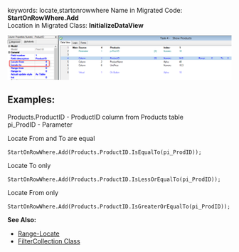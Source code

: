﻿keywords: locate,startonrowwhere
Name in Migrated Code: **StartOnRowWhere.Add**  
Location in Migrated Class: **InitializeDataView**  

![](Selectlocate.png)

## Examples:

Products.ProductID - ProductID column from Products table<br>
pi_ProdID - Parameter


Locate From and To are equal
```csdiff
StartOnRowWhere.Add(Products.ProductID.IsEqualTo(pi_ProdID));
````

Locate To only
```csdiff
StartOnRowWhere.Add(Products.ProductID.IsLessOrEqualTo(pi_ProdID));
````

Locate From only
```csdiff
StartOnRowWhere.Add(Products.ProductID.IsGreaterOrEqualTo(pi_ProdID));
````

**See Also:**
* [Range-Locate](http://doc.fireflymigration.com/range-locate.html)
* [FilterCollection Class](http://www.fireflymigration.com/reference/html/T_Firefly_Box_Data_Advanced_FilterCollection.htm)

